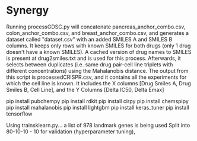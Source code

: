 # Synergy

Running processGDSC.py will concatenate pancreas_anchor_combo.csv, colon_anchor_combo.csv, and breast_anchor_combo.csv, and generates a dataset called "dataset.csv" with an added SMILES A and SMILES B columns. It keeps only rows with known SMILES for both drugs (only 1 drug doesn't have a known SMILES).
A cached version of drug names to SMILES is present at drug2smiles.txt and is used for this process.
Afterwards, it selects between duplicates (i.e. same drug pair-cell line triplets with different concentrations) using the Mahalanobis distance. The output from this script is processedCRISPR.csv, and it contains all the experiments for which the cell line is known. It includes the X columns [Drug Smiles A, Drug Smiles B, Cell Line], and the Y Columns [Delta IC50, Delta Emax]

pip install pubchempy
pip install rdkit
pip install cirpy
pip install chemspipy
pip install mahalanobis
pip install lightgbm
pip install keras_tuner
pip install tensorflow

Using trainsklearn.py... a list of 978 landmark genes is being used
Split into 80-10-10 - 10 for validation (hyperparameter tuning), 